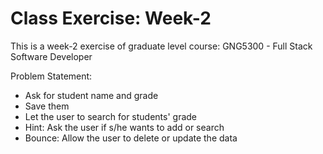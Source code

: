 # Class Exercise: Week-2

This is a week-2 exercise of graduate level course: GNG5300 - Full Stack Software Developer

Problem Statement: 

- Ask for student name and grade
- Save them
- Let the user to search for students' grade
- Hint: Ask the user if s/he wants to add or search
- Bounce: Allow the user to delete or update the data
